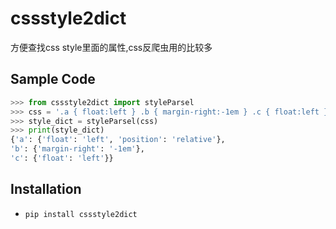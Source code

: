 cssstyle2dict
===========

方便查找css style里面的属性,css反爬虫用的比较多

Sample Code
-----------

```python
>>> from cssstyle2dict import styleParsel
>>> css = '.a { float:left } .b { margin-right:-1em } .c { float:left } .a { position:relative }'
>>> style_dict = styleParsel(css)
>>> print(style_dict)
{'a': {'float': 'left', 'position': 'relative'},
'b': {'margin-right': '-1em'},
'c': {'float': 'left'}}
```
Installation
------------
* `pip install cssstyle2dict`


